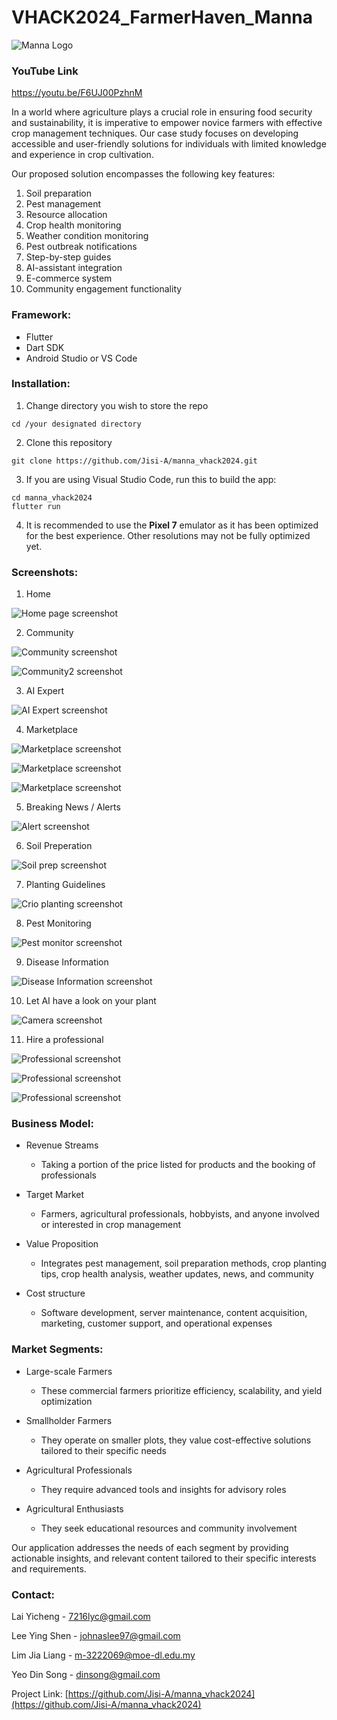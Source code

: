 # VHACK2024_FarmerHaven_Manna

![Manna Logo](./screenshots/logo.png "")

### YouTube Link
https://youtu.be/F6UJ00PzhnM

In a world where agriculture plays a crucial role in ensuring food security and sustainability, it is imperative to empower novice farmers with effective crop management techniques. Our case study focuses on developing accessible and user-friendly solutions for individuals with limited knowledge and experience in crop cultivation.

Our proposed solution encompasses the following key features:
1. Soil preparation
2. Pest management
3. Resource allocation
4. Crop health monitoring
5. Weather condition monitoring
6. Pest outbreak notifications
7. Step-by-step guides
8. AI-assistant integration
9. E-commerce system
10. Community engagement functionality

### Framework:
- Flutter
- Dart SDK
- Android Studio or VS Code
### Installation:
1. Change directory you wish to store the repo
```
cd /your designated directory
```

2. Clone this repository 
```
git clone https://github.com/Jisi-A/manna_vhack2024.git
```

3. If you are using Visual Studio Code, run this to build the app:
```
cd manna_vhack2024
flutter run
``` 

4. It is recommended to use the **Pixel 7** emulator as it has been optimized for the best experience. Other resolutions may not be fully optimized yet.

### Screenshots:
1. Home

![Home page screenshot](./screenshots/home.png "")

2. Community

![Community screenshot](./screenshots/community.png "")

![Community2 screenshot](./screenshots/community2.png "")

3. AI Expert

![AI Expert screenshot](./screenshots/AI.png "")

4. Marketplace

![Marketplace screenshot](./screenshots/marketplace.png "")

![Marketplace screenshot](./screenshots/marketplace2.png "")

![Marketplace screenshot](./screenshots/marketplace3.png "")

5. Breaking News / Alerts

![Alert screenshot](./screenshots/alert.png "")

6. Soil Preperation

![Soil prep screenshot](./screenshots/soilPrep.png "")

7. Planting Guidelines

![Crio planting screenshot](./screenshots/tips.png "")

8. Pest Monitoring

![Pest monitor screenshot](./screenshots/pest.png "")

9. Disease Information

![Disease Information screenshot](./screenshots/disease.png "")

10. Let AI have a look on your plant

![Camera screenshot](./screenshots/camera.png "")

11. Hire a professional

![Professional screenshot](./screenshots/professional.png "")

![Professional screenshot](./screenshots/professional2.png "")

![Professional screenshot](./screenshots/professional3.png "")

### Business Model:
- Revenue Streams
    - Taking a portion of the price listed for products and the booking of professionals

- Target Market
    - Farmers, agricultural professionals, hobbyists, and anyone involved or interested in crop management

- Value Proposition
    - Integrates pest management, soil preparation methods, crop planting tips, crop health analysis, weather updates, news, and community

- Cost structure
    - Software development, server maintenance, content acquisition, marketing, customer support, and operational expenses


### Market Segments:
- Large-scale Farmers
    - These commercial farmers prioritize efficiency, scalability, and yield optimization

- Smallholder Farmers
    - They operate on smaller plots, they value cost-effective solutions tailored to their specific needs

- Agricultural Professionals
    - They require advanced tools and insights for advisory roles

- Agricultural Enthusiasts
    - They seek educational resources and community involvement

Our application addresses the needs of each segment by providing actionable insights, and relevant content tailored to their specific interests and requirements.


### Contact:

Lai Yicheng - [7216lyc@gmail.com](7216lyc@gmail.com)

Lee Ying Shen - [johnaslee97@gmail.com](johnaslee97@gmail.com)

Lim Jia Liang - [m-3222069@moe-dl.edu.my](m-3222069@moe-dl.edu.my)

Yeo Din Song - [dinsong@gmail.com](dinsong@gmail.com)

Project Link: [https://github.com/Jisi-A/manna_vhack2024](https://github.com/Jisi-A/manna_vhack2024)
